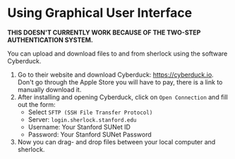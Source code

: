 # Using Graphical User Interface

**THIS DOESN'T CURRENTLY WORK BECAUSE OF THE TWO-STEP AUTHENTICATION SYSTEM.**

You can upload and download files to and from sherlock using the software Cyberduck.

1. Go to their website and download Cyberduck: https://cyberduck.io. Don't go through the Apple Store you will have to pay, there is a link to manually download it.
2. After installing and opening Cyberduck, click on `Open Connection` and fill out the form:
    * Select `SFTP (SSH File Transfer Protocol)`
    * Server: `login.sherlock.stanford.edu`
    * Username: Your Stanford SUNet ID
    * Password: Your Stanford SUNet Password
3. Now you can drag- and drop files between your local computer and sherlock.
